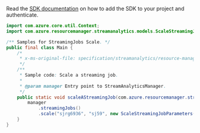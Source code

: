 Read the [SDK documentation](https://github.com/Azure/azure-sdk-for-java/blob/azure-resourcemanager-streamanalytics_1.0.0-beta.2/sdk/streamanalytics/azure-resourcemanager-streamanalytics/README.md) on how to add the SDK to your project and authenticate.

```java
import com.azure.core.util.Context;
import com.azure.resourcemanager.streamanalytics.models.ScaleStreamingJobParameters;

/** Samples for StreamingJobs Scale. */
public final class Main {
    /*
     * x-ms-original-file: specification/streamanalytics/resource-manager/Microsoft.StreamAnalytics/stable/2020-03-01/examples/StreamingJob_Scale.json
     */
    /**
     * Sample code: Scale a streaming job.
     *
     * @param manager Entry point to StreamAnalyticsManager.
     */
    public static void scaleAStreamingJob(com.azure.resourcemanager.streamanalytics.StreamAnalyticsManager manager) {
        manager
            .streamingJobs()
            .scale("sjrg6936", "sj59", new ScaleStreamingJobParameters().withStreamingUnits(36), Context.NONE);
    }
}
```
